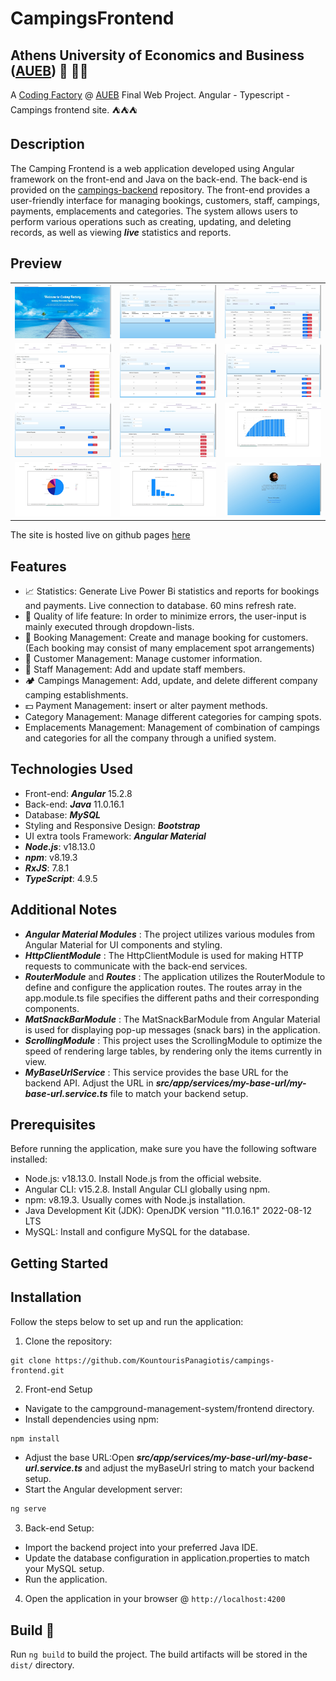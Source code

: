 # CampingsFrontend

## Athens University of Economics and Business ([AUEB](https://aueb.gr/)) 🏫 👨‍🎓
A [Coding Factory](https://codingfactory.aueb.gr/) @ [AUEB](https://aueb.gr/) Final Web Project. Angular - Typescript - Campings frontend site. ⛺⛺⛺

## Description
The Camping Frontend is a web application developed using Angular framework on the front-end and Java on the back-end. The back-end is provided on the [campings-backend](https://github.com/KountourisPanagiotis/campings-backend/blob/main/README.md) repository. The front-end provides a user-friendly interface for managing bookings, customers, staff, campings, payments, emplacements and categories. The system allows users to perform various operations such as creating, updating, and deleting records, as well as viewing ***live*** statistics and reports.

## Preview
<table>
  <tr>
    <td><img src='src/assets/preview/welcome.jpg' alt='Image 1'></td>
    <td><img src='src/assets/preview/booking.jpg' alt='Image 2'></td>
    <td><img src='src/assets/preview/customers.jpg' alt='Image 3'></td>
  </tr>
  <tr>
    <td><img src='src/assets/preview/staff.jpg' alt='Image 4'></td>
    <td><img src='src/assets/preview/categories.jpg' alt='Image 5'></td>
    <td><img src='src/assets/preview/campings.jpg' alt='Image 6'></td>
  </tr>
  <tr>
    <td><img src='src/assets/preview/payments.jpg' alt='Image 7'></td>
    <td><img src='src/assets/preview/emplacements.jpg' alt='Image 8'></td>
    <td><img src='src/assets/preview/statistics1.jpg' alt='Image 9'></td>
  </tr>
  <tr>
    <td><img src='src/assets/preview/statistics2.jpg' alt='Image 10'></td>
    <td><img src='src/assets/preview/statistics3.jpg' alt='Image 11'></td>
    <td><img src='src/assets/preview/about-me.jpg' alt='Image 12'></td>
  </tr>
</table>

The site is hosted live on github pages [here](https://kountourispanagiotis.github.io/campings-frontend/)


## Features
- 📈 Statistics: Generate Live Power Bi statistics and reports for bookings and payments. Live connection to database. 60 mins refresh rate.
- 💙 Quality of life feature: In order to minimize errors, the user-input is mainly executed through dropdown-lists.
- 📖 Booking Management: Create and manage booking for customers. (Each booking may consist of many emplacement spot arrangements)
- 🧔 Customer Management: Manage customer information.
- 👷 Staff Management: Add and update staff members.
- 🏕️ Campings Management: Add, update, and delete different company camping establishments.
- 💵 Payment Management: insert or alter payment methods.
- Category Management: Manage different categories for camping spots.
- Emplacements Management: Management of combination of campings and categories for all the company through a unified system. 


## Technologies Used

- Front-end: ***Angular*** 15.2.8
- Back-end: ***Java*** 11.0.16.1
- Database: ***MySQL***
- Styling and Responsive Design: ***Bootstrap***
- UI extra tools Framework: ***Angular Material***
- ***Node.js***: v18.13.0
- ***npm***: v8.19.3
- ***RxJS***: 7.8.1
- ***TypeScript***: 4.9.5

## Additional Notes
- ***Angular Material Modules*** : The project utilizes various modules from Angular Material for UI components and styling.
- ***HttpClientModule*** : The HttpClientModule is used for making HTTP requests to communicate with the back-end services.
- ***RouterModule*** and ***Routes*** : The application utilizes the RouterModule to define and configure the application routes. The routes array in the app.module.ts file specifies the different paths and their corresponding components.
- ***MatSnackBarModule*** : The MatSnackBarModule from Angular Material is used for displaying pop-up messages (snack bars) in the application.
- ***ScrollingModule*** : This project uses the ScrollingModule to optimize the speed of rendering large tables, by rendering only the items currently in view.
- ***MyBaseUrlService*** : This service provides the base URL for the backend API. Adjust the URL in ***src/app/services/my-base-url/my-base-url.service.ts*** file to match your backend setup.

## Prerequisites

Before running the application, make sure you have the following software installed:

- Node.js: v18.13.0. Install Node.js from the official website.
- Angular CLI: v15.2.8. Install Angular CLI globally using npm.
- npm: v8.19.3. Usually comes with Node.js installation.
- Java Development Kit (JDK): OpenJDK version "11.0.16.1" 2022-08-12 LTS
- MySQL: Install and configure MySQL for the database.

## Getting Started
## Installation

Follow the steps below to set up and run the application:

1. Clone the repository:
```
git clone https://github.com/KountourisPanagiotis/campings-frontend.git
```
2. Front-end Setup
  - Navigate to the campground-management-system/frontend directory.
  - Install dependencies using npm:
```bash
npm install
```
  - Adjust the base URL:Open ***src/app/services/my-base-url/my-base-url.service.ts*** and adjust the myBaseUrl string to match your backend setup.
  - Start the Angular development server:
```bash
ng serve
```
3. Back-end Setup:
  - Import the backend project into your preferred Java IDE.
  - Update the database configuration in application.properties to match your MySQL setup.
  - Run the application.
4. Open the application in your browser @ `http://localhost:4200`

## Build 🔨

Run `ng build` to build the project. The build artifacts will be stored in the `dist/` directory.
